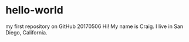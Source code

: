 # hello-world
my first repository on GitHub 20170506
Hi!  My name is Craig.  I live in San Diego, California.
